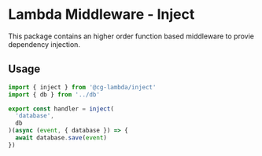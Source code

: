 # Lambda Middleware - Inject

This package contains an higher order function based middleware to provie dependency injection.

## Usage

```typescript
import { inject } from '@cg-lambda/inject'
import { db } from '../db'

export const handler = inject(
  'database',
  db
)(async (event, { database }) => {
  await database.save(event)
})
```
